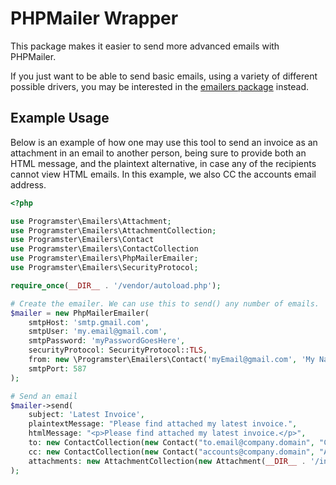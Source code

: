 PHPMailer Wrapper
=================
This package makes it easier to send more advanced emails with PHPMailer.

If you just want to be able to send basic emails, using a variety of different
possible drivers, you may be interested in the
[emailers package](https://github.com/programster/package-emailers) instead.


## Example Usage

Below is an example of how one may use this tool to send an invoice as an attachment in an email to 
another person, being sure to provide both an HTML message, and the plaintext alternative, in case 
any of the recipients cannot view HTML emails. In this example, we also CC the accounts email 
address.

```php
<?php

use Programster\Emailers\Attachment;
use Programster\Emailers\AttachmentCollection;
use Programster\Emailers\Contact
use Programster\Emailers\ContactCollection
use Programster\Emailers\PhpMailerEmailer;
use Programster\Emailers\SecurityProtocol;

require_once(__DIR__ . '/vendor/autoload.php');

# Create the emailer. We can use this to send() any number of emails.
$mailer = new PhpMailerEmailer(
    smtpHost: 'smtp.gmail.com', 
    smtpUser: 'my.email@gmail.com', 
    smtpPassword: 'myPasswordGoesHere', 
    securityProtocol: SecurityProtocol::TLS,
    from: new \Programster\Emailers\Contact('myEmail@gmail.com', 'My Name'),
    smtpPort: 587
);

# Send an email
$mailer->send(
    subject: 'Latest Invoice',
    plaintextMessage: "Please find attached my latest invoice.",
    htmlMessage: "<p>Please find attached my latest invoice.</p>",
    to: new ContactCollection(new Contact("to.email@company.domain", "Client Name")),
    cc: new ContactCollection(new Contact("accounts@company.domain", "Accounts")),
    attachments: new AttachmentCollection(new Attachment(__DIR__ . '/invoice.pdf', "my-invoice.pdf"));
);
```